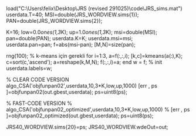 load("C:\Users\felix\Desktop\JRS (revised 291025)\code\JRS_sims.mat")
userdata.T=40;
MSI=double(JRS_WORDVIEW.sims{1}); 
PAN=double(JRS_WORDVIEW.sims{2});

K=16;
low=0.0*ones(1,3*K);
up=1.0*ones(1,3*K); 
msi=double(MSI);
pan=double(PAN);
userdata.K=K;
userdata.msi=msi;  
userdata.pan=pan;
f=abs(msi-pan);
[M,N]=size(pan);

rng(100); % k-means için gerekli
for i=1:3, a=f(:,:,i); [k,c]=kmeans(a(:),K); c=sort(c,'ascend'); a=reshape(k,M,N); f(:,:,i)=a; end
w = f; % init
userdata.labels=w;

% CLEAR CODE VERSION
 algo_CSA('objfunpan02',userdata,10,3*K,low,up,1000)
 [err , ps ]=objfunpan02(out.gbest,userdata); ps=uint8(ps);

% FAST-CODE VERSION
% algo_CSA('objfunpan02_optimized',userdata,10,3*K,low,up,1000)
% [err , ps ]=objfunpan02_optimized(out.gbest,userdata); ps=uint8(ps);

JRS40_WORDVIEW.sims{20}=ps;
JRS40_WORDVIEW.wdeOut=out;
